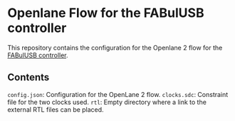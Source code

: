 # Openlane Flow for the FABulUSB controller

This repository contains the configuration for the Openlane 2 flow for the
[FABulUSB controller](https://github.com/IAmMarcelJung/fabulous_usb/tree/main/controller).

## Contents

`config.json`: Configuration for the OpenLane 2 flow.
`clocks.sdc`: Constraint file for the two clocks used.
`rtl`: Empty directory where a link to the external RTL files can be placed.
